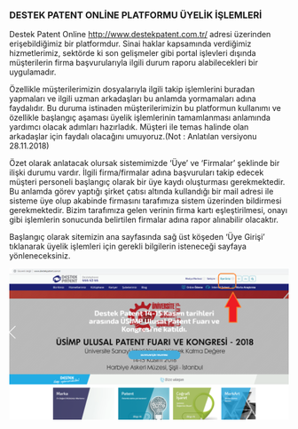 ### DESTEK PATENT ONLİNE PLATFORMU ÜYELİK İŞLEMLERİ

Destek Patent Online http://www.destekpatent.com.tr/ adresi üzerinden erişebildiğimiz bir platformdur. Sinai haklar kapsamında verdiğimiz hizmetlerimiz, sektörde ki son gelişmeler gibi portal işlevleri dışında müşterilerin firma başvurularıyla ilgili durum raporu alabilecekleri bir uygulamadır.

Özellikle müşterilerimizin dosyalarıyla ilgili takip işlemlerini buradan yapmaları ve ilgili uzman arkadaşları bu anlamda yormamaları adına faydalıdır. Bu duruma istinaden müşterilerimizin bu platformun kullanımı ve özellikle başlangıç aşaması üyelik işlemlerinin tamamlanması anlamında yardımcı olacak adımları hazırladık. Müşteri ile temas halinde olan arkadaşlar için faydalı olacağını umuyoruz.(Not : Anlatılan versiyonu 28.11.2018)

Özet olarak anlatacak olursak sistemimizde ‘Üye’ ve ‘Firmalar’ şeklinde bir ilişki durumu vardır. İlgili firma/firmalar adına başvuruları takip edecek müşteri personeli başlangıç olarak bir üye kaydı oluşturması gerekmektedir. Bu anlamda görev yaptığı şirket çatısı altında kullandığı bir mail adresi ile sisteme üye olup akabinde firmasını tarafımıza sistem üzerinden bildirmesi gerekmektedir. Bizim tarafımıza gelen verinin firma kartı eşleştirilmesi, onayı gibi işlemlerin sonucunda belirtilen firmalar adına rapor alınabilir olacaktır.

Başlangıç olarak sitemizin ana sayfasında sağ üst köşeden ‘Üye Girişi’ tıklanarak üyelik işlemleri için gerekli bilgilerin isteneceği sayfaya yönleneceksiniz.

![destekonline-image-1](do1.png)
